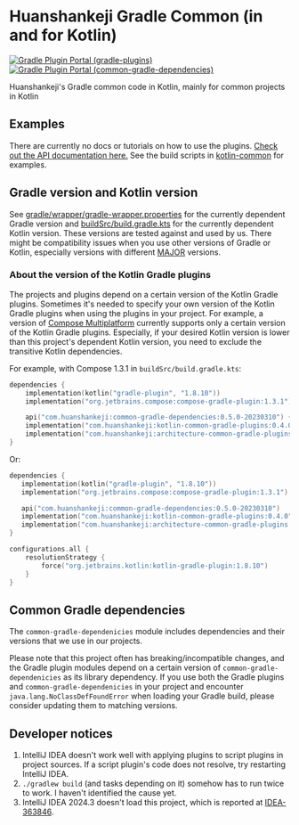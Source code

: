 # Huanshankeji Gradle Common (in and for Kotlin)

[![Gradle Plugin Portal (gradle-plugins)](https://img.shields.io/gradle-plugin-portal/v/com.huanshankeji.kotlin-jvm-common-conventions?label=plugin%20portal%20%28gradle-plugins%29)](https://plugins.gradle.org/search?term=com.huanshankeji)
[![Gradle Plugin Portal (common-gradle-dependencies)](https://img.shields.io/gradle-plugin-portal/v/com.huanshankeji.common-gradle-dependencies-dummy-plugin?label=plugin%20portal%20%28common-gradle-dependencies%29)](https://plugins.gradle.org/plugin/com.huanshankeji.common-gradle-dependencies-dummy-plugin)

Huanshankeji's Gradle common code in Kotlin, mainly for common projects in Kotlin

## Examples

There are currently no docs or tutorials on how to use the plugins. [Check out the API documentation here.](https://huanshankeji.github.io/gradle-common/.) See the build scripts in [kotlin-common](https://github.com/huanshankeji/kotlin-common) for examples.

## Gradle version and Kotlin version

See [gradle/wrapper/gradle-wrapper.properties](gradle/wrapper/gradle-wrapper.properties) for the currently dependent Gradle version and [buildSrc/build.gradle.kts](buildSrc/build.gradle.kts) for the currently dependent Kotlin version. These versions are tested against and used by us. There might be compatibility issues when you use other versions of Gradle or Kotlin, especially versions with different [MAJOR](https://semver.org/) versions.

### About the version of the Kotlin Gradle plugins

The projects and plugins depend on a certain version of the Kotlin Gradle plugins. Sometimes it's needed to specify your own version of the Kotlin Gradle plugins when using the plugins in your project. For example, a version of [Compose Multiplatform](https://www.jetbrains.com/lp/compose-mpp/) currently supports only a certain version of the Kotlin Gradle plugins. Especially, if your desired Kotlin version is lower than this project's dependent Kotlin version, you need to exclude the transitive Kotlin dependencies.

For example, with Compose 1.3.1 in `buildSrc/build.gradle.kts`:

```kotlin
dependencies {
    implementation(kotlin("gradle-plugin", "1.8.10"))
    implementation("org.jetbrains.compose:compose-gradle-plugin:1.3.1")

    api("com.huanshankeji:common-gradle-dependencies:0.5.0-20230310") { exclude("org.jetbrains.kotlin") }
    implementation("com.huanshankeji:kotlin-common-gradle-plugins:0.4.0") { exclude("org.jetbrains.kotlin") }
    implementation("com.huanshankeji:architecture-common-gradle-plugins:0.4.0") { exclude("org.jetbrains.kotlin") }
}
```

Or:

```kotlin
dependencies {
   implementation(kotlin("gradle-plugin", "1.8.10"))
   implementation("org.jetbrains.compose:compose-gradle-plugin:1.3.1")

   api("com.huanshankeji:common-gradle-dependencies:0.5.0-20230310")
   implementation("com.huanshankeji:kotlin-common-gradle-plugins:0.4.0")
   implementation("com.huanshankeji:architecture-common-gradle-plugins:0.4.0")
}

configurations.all {
    resolutionStrategy {
        force("org.jetbrains.kotlin:kotlin-gradle-plugin:1.8.10")
    }
}
```

## Common Gradle dependencies

The `common-gradle-dependenicies` module includes dependencies and their versions that we use in our projects.

Please note that this project often has breaking/incompatible changes, and the Gradle plugin modules depend on a certain version of `common-gradle-dependenicies` as its library dependency. If you use both the Gradle plugins and `common-gradle-dependenicies` in your project and encounter `java.lang.NoClassDefFoundError` when loading your Gradle build, please consider updating them to matching versions.

## Developer notices

1. IntelliJ IDEA doesn't work well with applying plugins to script plugins in project sources. If a script plugin's code does not resolve, try restarting IntelliJ IDEA.
1. `./gradlew build` (and tasks depending on it) somehow has to run twice to work. I haven't identified the cause yet.
1. IntelliJ IDEA 2024.3 doesn't load this project, which is reported at [IDEA-363846](https://youtrack.jetbrains.com/issue/IDEA-363846/Loading-a-Gradle-project-of-Gradle-plugins-changes-a-final-Kotlin-freeCompilerArgs-since-IntelliJ-IDEA-2024.3).
